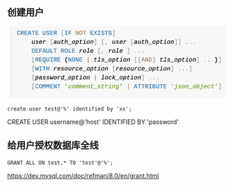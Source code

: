 ## 创建用户
![create user](images/create_user.png)
```
create user test@'%' identified by 'xx';
```
CREATE USER username@'host' IDENTIFIED BY 'password'

## 给用户授权数据库全线
```
GRANT ALL ON test.* TO 'test'@'%';
```
<https://dev.mysql.com/doc/refman/8.0/en/grant.html>






